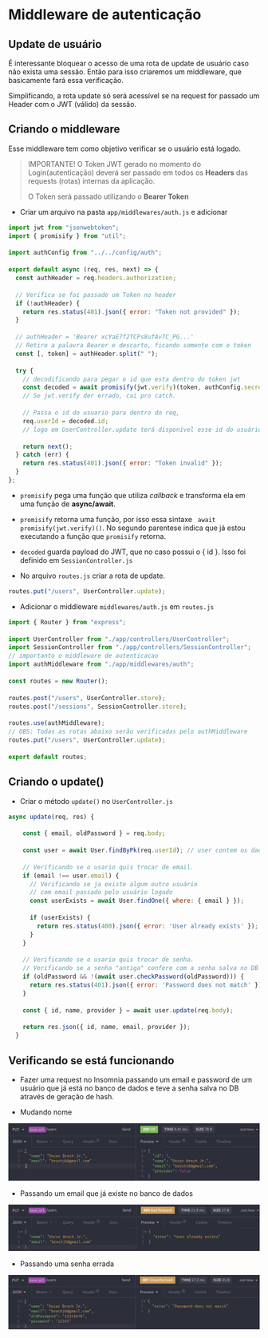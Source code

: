 # Middleware de autenticação

## Update de usuário

É interessante bloquear o acesso de uma rota de update de usuário caso não exista uma sessão. Então para isso criaremos um middleware, que basicamente fará essa verificação.

Simplificando, a rota update só será acessível se na request for passado um Header com o JWT (válido) da sessão.

## Criando o middleware

Esse middleware tem como objetivo verificar se o usuário está logado.

> IMPORTANTE! O Token JWT gerado no momento do Login(autenticação) deverá ser passado em todos os **Headers** das requests (rotas) internas da aplicação.
>
> O Token será passado utilizando o **Bearer Token**

- Criar um arquivo na pasta `app/middlewares/auth.js` e adicionar

```js
import jwt from "jsonwebtoken";
import { promisify } from "util";

import authConfig from "../../config/auth";

export default async (req, res, next) => {
  const authHeader = req.headers.authorization;

  // Verifica se foi passado um Token no header
  if (!authHeader) {
    return res.status(401).json({ error: "Token not provided" });
  }

  // authHeader = 'Bearer xcYaE7f2TCPs8ufAv7C_PG...'
  // Retiro a palavra Bearer e descarto, ficando somente com o token
  const [, token] = authHeader.split(" ");

  try {
    // decodificando para pegar o id que esta dentro do token jwt
    const decoded = await promisify(jwt.verify)(token, authConfig.secret);
    // Se jwt.verify der errado, cai pro catch.

    // Passa o id do usuario para dentro do req,
    req.userId = decoded.id;
    // logo em UserController.update terá disponível esse id do usuário em req.userId

    return next();
  } catch (err) {
    return res.status(401).json({ error: "Token invalid" });
  }
};
```

- `promisify` pega uma função que utiliza _callback_ e transforma ela em uma função de **async/await**.
- `promisify` retorna uma função, por isso essa sintaxe ` await promisify(jwt.verify)()`. No segundo parentese indica que já estou executando a função que `promisify` retorna.
- `decoded` guarda payload do JWT, que no caso possui o { id }. Isso foi definido em `SessionController.js`

- No arquivo `routes.js` criar a rota de update.

```js
routes.put("/users", UserController.update);
```

- Adicionar o middleware `middlewares/auth.js` em `routes.js`

```js
import { Router } from "express";

import UserController from "./app/controllers/UserController";
import SessionController from "./app/controllers/SessionController";
// importanto o middleware de autenticacao
import authMiddleware from "./app/middlewares/auth";

const routes = new Router();

routes.post("/users", UserController.store);
routes.post("/sessions", SessionController.store);

routes.use(authMiddleware);
// OBS: Todas as rotas abaixo serão verificadas pelo authMiddleware
routes.put("/users", UserController.update);

export default routes;
```

## Criando o update()

- Criar o método `update()` no `UserController.js`

```js
async update(req, res) {

    const { email, oldPassword } = req.body;

    const user = await User.findByPk(req.userId); // user contem os dados do DB

    // Verificando se o usario quis trocar de email.
    if (email !== user.email) {
      // Verificando se ja existe algum outro usuário
      // com email passado pelo usuário logado
      const userExists = await User.findOne({ where: { email } });

      if (userExists) {
        return res.status(400).json({ error: 'User already exists' });
      }
    }

    // Verificando se o usario quis trocar de senha.
    // Verificando se a senha "antiga" confere com a senha salva no DB
    if (oldPassword && !(await user.checkPassword(oldPassword))) {
      return res.status(401).json({ error: 'Password does not match' });
    }

    const { id, name, provider } = await user.update(req.body);

    return res.json({ id, name, email, provider });
  }
```

## Verificando se está funcionando

- Fazer uma request no Insomnia passando um email e password de um usuário que já está no banco de dados e teve a senha salva no DB através de geração de hash.

- Mudando nome

![img](imgs/update-name.png)

- Passando um email que já existe no banco de dados

![img](imgs/update-email.png)

- Passando uma senha errada

![img](imgs/update-pw.png)
